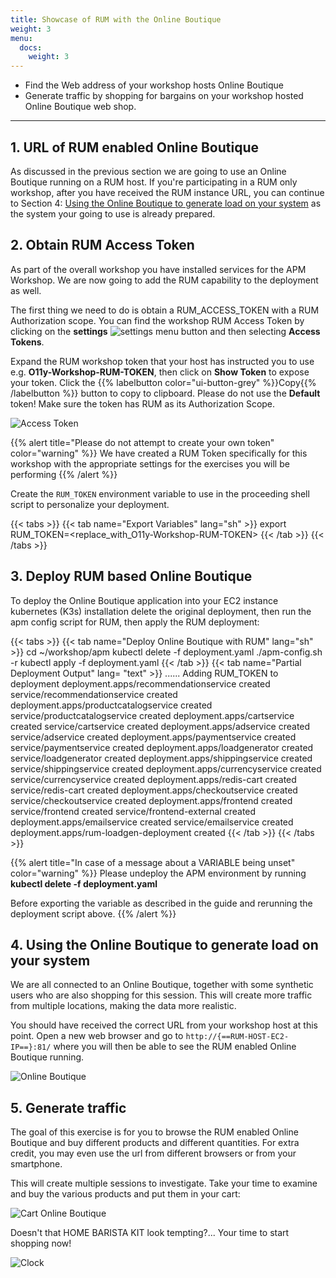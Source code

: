 ```yaml
---
title: Showcase of RUM with the Online Boutique
weight: 3
menu:
  docs:
    weight: 3
---
```


* Find the Web address of your workshop hosts Online Boutique
* Generate traffic by shopping for bargains on your workshop hosted Online Boutique web shop.

---

## 1. URL of RUM enabled Online Boutique

As discussed in the previous section we are going to use an Online Boutique running on a RUM host.
If you're participating in a RUM only workshop, after you have received the RUM instance URL, you can continue to Section 4: [Using the Online Boutique to generate load on your system](../showcase/#4-using-the-online-boutique-to-generate-load-on-your-system) as the system your going to use is already prepared.

## 2. Obtain RUM Access Token

As part of the overall workshop you have installed services for the APM Workshop. We are now going to add the RUM capability to the deployment as well.

The first thing we need to do is obtain a RUM_ACCESS_TOKEN with a RUM Authorization scope.  You can find the workshop RUM Access Token by clicking on the **settings** ![settings](../images/setting.png) menu button and then selecting **Access Tokens**.

Expand the RUM workshop token that your host has instructed you to use e.g. **O11y-Workshop-RUM-TOKEN**, then click on **Show Token** to expose your token. Click the {{% labelbutton color="ui-button-grey" %}}Copy{{% /labelbutton %}} button to copy to clipboard. Please do not use the **Default** token! Make sure the token has RUM as its Authorization Scope.

![Access Token](../images/RUM-Access-Token.png)

{{% alert title="Please do not attempt to create your own token" color="warning" %}}
We have created a RUM Token specifically for this workshop with the appropriate settings for the exercises you will be performing
{{% /alert %}}

Create the `RUM_TOKEN` environment variable to use in the proceeding shell script to personalize your deployment.

{{< tabs >}}
{{< tab name="Export Variables" lang="sh" >}}
export RUM_TOKEN=<replace_with_O11y-Workshop-RUM-TOKEN>
{{< /tab >}}
{{< /tabs >}}

## 3. Deploy RUM based Online Boutique

To deploy the Online Boutique application into your EC2 instance  kubernetes (K3s) installation delete the  original deployment, then run the apm config script for RUM, then apply the RUM deployment:

{{< tabs >}}
{{< tab name="Deploy Online Boutique with RUM" lang="sh" >}}
cd ~/workshop/apm
kubectl delete -f deployment.yaml
./apm-config.sh -r
kubectl apply -f deployment.yaml
{{< /tab >}}
{{< tab name="Partial Deployment Output" lang= "text" >}}
......
Adding RUM_TOKEN to deployment
deployment.apps/recommendationservice created
service/recommendationservice created
deployment.apps/productcatalogservice created
service/productcatalogservice created
deployment.apps/cartservice created
service/cartservice created
deployment.apps/adservice created
service/adservice created
deployment.apps/paymentservice created
service/paymentservice created
deployment.apps/loadgenerator created
service/loadgenerator created
deployment.apps/shippingservice created
service/shippingservice created
deployment.apps/currencyservice created
service/currencyservice created
deployment.apps/redis-cart created
service/redis-cart created
deployment.apps/checkoutservice created
service/checkoutservice created
deployment.apps/frontend created
service/frontend created
service/frontend-external created
deployment.apps/emailservice created
service/emailservice created
deployment.apps/rum-loadgen-deployment created
{{< /tab >}}
{{< /tabs >}}

{{% alert title="In case of a message about a VARIABLE being unset" color="warning" %}}
Please undeploy the APM environment by running **kubectl delete -f deployment.yaml**

Before exporting the variable as described in the guide and rerunning the deployment script above.
{{% /alert %}}

## 4. Using the Online Boutique to generate load on your system

We are all connected to an Online Boutique, together with some synthetic users who are also shopping for this session. This will create more traffic from multiple locations, making the data more realistic.

You should have received the correct URL from your workshop host at this point.
Open a new web browser and go to `http://{==RUM-HOST-EC2-IP==}:81/` where you will then be able to see the RUM enabled Online Boutique running.

![Online Boutique](../images/online-boutique.png)

## 5. Generate traffic

The goal of this exercise is for you to browse the RUM enabled Online Boutique and buy different products and different quantities.
For extra credit, you may even use the url from different browsers or from your smartphone.

This will create  multiple sessions to investigate. Take your time to examine and buy the various products and put them in your cart:

![Cart Online Boutique](../images/cart.png)

Doesn't that HOME BARISTA KIT look tempting?...   Your time to start shopping now!

![Clock](../images/Clock.gif)
